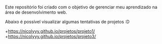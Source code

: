 Este repositório foi criado com o objetivo de gerenciar meu aprendizado na área de desenvolvimento web.

Abaixo é possível visualizar algumas tentativas de projetos :D

+https://nicolyyy.github.io/projetos/projeto1/
+https://nicolyyy.github.io/projetos/projeto3/
